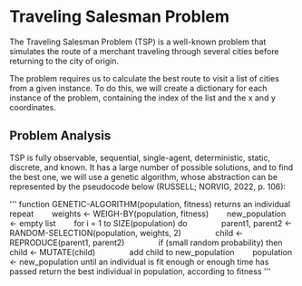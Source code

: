 # Traveling Salesman Problem

The Traveling Salesman Problem (TSP) is a well-known problem that simulates the route of a merchant traveling through several cities before returning to the city of origin.

The problem requires us to calculate the best route to visit a list of cities from a given instance. To do this, we will create a dictionary for each instance of the problem, containing the index of the list and the x and y coordinates.

## Problem Analysis

TSP is fully observable, sequential, single-agent, deterministic, static, discrete, and known. It has a large number of possible solutions, and to find the best one, we will use a genetic algorithm, whose abstraction can be represented by the pseudocode below (RUSSELL; NORVIG, 2022, p. 106):

'''
function GENETIC-ALGORITHM(population, fitness) returns an individual
repeat
  weights ← WEIGH-BY(population, fitness)
  new_population ← empty list
  for i = 1 to SIZE(population) do
    parent1, parent2 ← RANDOM-SELECTION(population, weights, 2)
    child ← REPRODUCE(parent1, parent2)
    if (small random probability) then child ← MUTATE(child)
    add child to new_population
  population ← new_population
until an individual is fit enough or enough time has passed
return the best individual in population, according to fitness
'''
